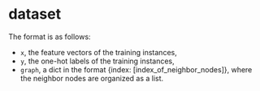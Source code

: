 # dataset
The format is as follows:
* `x`, the feature vectors of the training instances,
* `y`, the one-hot labels of the training instances,
* `graph`, a dict in the format {index: [index_of_neighbor_nodes]}, where the neighbor nodes are organized as a list.
